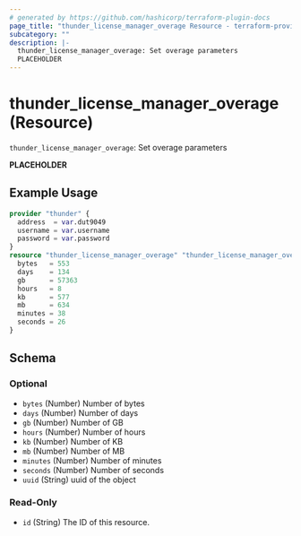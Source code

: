 ```yaml
---
# generated by https://github.com/hashicorp/terraform-plugin-docs
page_title: "thunder_license_manager_overage Resource - terraform-provider-thunder"
subcategory: ""
description: |-
  thunder_license_manager_overage: Set overage parameters
  PLACEHOLDER
---
```


# thunder_license_manager_overage (Resource)

`thunder_license_manager_overage`: Set overage parameters

__PLACEHOLDER__

## Example Usage

```terraform
provider "thunder" {
  address  = var.dut9049
  username = var.username
  password = var.password
}
resource "thunder_license_manager_overage" "thunder_license_manager_overage" {
  bytes   = 553
  days    = 134
  gb      = 57363
  hours   = 8
  kb      = 577
  mb      = 634
  minutes = 38
  seconds = 26
}
```

<!-- schema generated by tfplugindocs -->
## Schema

### Optional

- `bytes` (Number) Number of bytes
- `days` (Number) Number of days
- `gb` (Number) Number of GB
- `hours` (Number) Number of hours
- `kb` (Number) Number of KB
- `mb` (Number) Number of MB
- `minutes` (Number) Number of minutes
- `seconds` (Number) Number of seconds
- `uuid` (String) uuid of the object

### Read-Only

- `id` (String) The ID of this resource.


